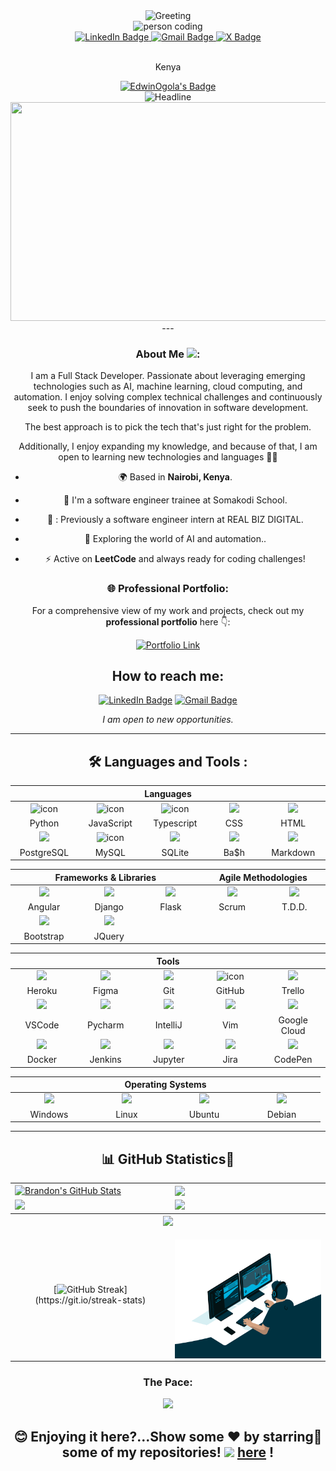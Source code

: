 <!---GREETING--->
<div align="center">
  <img src="https://readme-typing-svg.herokuapp.com?color=4A90E2&size=32&center=true&vCenter=true&width=800&height=60&lines=Hello,+Welcome+to+My+Profile!+👋;I'm+Excited+to+Share+My+Work+With+You!!+😊;Feel+Free+to+Explore+My+Projects;+And+see+what+I'm+working+on!+😊." alt="Greeting" />
</div>

<div id="header" align="center">
 <!-- <img src="https://gifdb.com/images/high/ai-humanoid-boy-neon-0byngj723ojhu25b.gif" width="120"/> -->

<img align="" height="125" width="300" src="https://media.giphy.com/media/L1R1tvI9svkIWwpVYr/giphy.gif" alt="person coding">

 <div id="header">
  <a href="https://www.linkedin.com/in/brandon-edwin-ogola-b77063232/">
    <img src="https://img.shields.io/badge/LinkedIn-blue?style=for-the-badge&logo=linkedin&logoColor=white" alt="LinkedIn Badge"/>
  </a>
  
 <a href="mailto:brandon14ogola@gmail.com">
    <img src="https://img.shields.io/badge/Gmail-red?style=for-the-badge&logo=gmail&logoColor=white" alt="Gmail Badge"/>
  </a>
  
 <a href="https://x.com/BrandonOgola">
    <img src="https://img.shields.io/badge/-black?style=for-the-badge&logo=X&logoColor=white" alt="X Badge"/>
  </a>

  </a>
</div>


<img src="https://komarev.com/ghpvc/?username=edogola4&style=flat-square&color=blue" alt=""/>
<p>Kenya</p>
<a href="https://user-badge.committers.top/kenya/edogola4">
    <img src="https://user-badge.committers.top/kenya/EdwinOgola.svg" alt="EdwinOgola's Badge">

</a>



<div align="center">
  <img src="https://readme-typing-svg.herokuapp.com?color=00BFFF&size=32&center=true&vCenter=true&width=600&height=50&lines=I'm+Edwin+Ogola+👋;Full+Stack+Developer+%F0%9F%92%BB;Problem+Solver+🧠;Software+Engineer+💻;AI+Enthusiast+🤖" alt="Headline" />
</div>






<div align="center">
  <img src="https://d3kjluh73b9h9o.cloudfront.net/original/4X/4/1/7/4175f677bdd6f6e3b6a572bbe5b104e6de35ea09.gif" width="600" height="350"/>
  
</div>
                                                                 ---


###  About Me  <img src="https://media.giphy.com/media/WUlplcMpOCEmTGBtBW/giphy.gif" width="30">:
I am a Full Stack Developer. Passionate about leveraging emerging technologies such as AI, machine learning, cloud computing, and automation. I enjoy solving complex technical challenges and continuously seek to push the boundaries of innovation in software development.

The best approach is to pick the tech that's just right for the problem.

Additionally, I enjoy expanding my knowledge, and because of that, I am open to learning new technologies and languages 🐱‍👓


- 🌍 Based in **Nairobi, Kenya**.

- :telescope: I'm a software engineer trainee at Somakodi School.
  
- 🧙 : Previously a software engineer intern at REAL BIZ DIGITAL.

- :seedling: Exploring the world of AI and automation..

- :zap: Active on **LeetCode** and always ready for coding challenges!

### 🌐 Professional Portfolio:
For a comprehensive view of my work and projects, check out my **professional portfolio** here 👇:

<a href="https://brandon-2i82.vercel.app/" target="_blank">
  <img src="https://img.shields.io/badge/View-My%20Portfolio-32a852?style=for-the-badge&logo=internet-explorer&logoColor=white" alt="Portfolio Link"/>
</a>


## How to reach me:

[![LinkedIn Badge](https://img.shields.io/badge/-Brandon_Edwin-blue?style=flat&logo=Linkedin&logoColor=white)](https://www.linkedin.com/in/brandon-edwin-ogola-b77063232/)
[![Gmail Badge](https://img.shields.io/badge/Email-Email%20Me-D14836?style=flat&logo=gmail&logoColor=white)](mailto:brandon14ogola@gmail.com)

*I am open to new opportunities.*

---

## :hammer_and_wrench: Languages and Tools :

<div align="center">
  <table>
    <thead>
      <tr>
        <th colspan="7">Languages</th>
      </tr>
    </thead>
    <tr>
      <td align="center" width=110>  <img src="https://techstack-generator.vercel.app/python-icon.svg" alt="icon" width="65" height="65" /> </td>
      <td align="center" width=110>  <img src="https://techstack-generator.vercel.app/js-icon.svg" alt="icon" width="65" height="65" /> </td>
      <td align="center" width=110>  <img src="https://techstack-generator.vercel.app/ts-icon.svg" alt="icon" width="65" height="65" /> </td>
      <td align="center" width=110> <img height=60 src="https://cdn.jsdelivr.net/gh/devicons/devicon/icons/css3/css3-original.svg"/> </td>
      <td align="center" width=110> <img height=60 src="https://cdn.jsdelivr.net/gh/devicons/devicon/icons/html5/html5-original.svg"/> </td>
    </tr>
    <tr> 
      <td align="center" width=110>Python</td>
      <td align="center" width=110>JavaScript</td>
      <td align="center" width=110>Typescript</td>
      <td align="center" width=110>CSS</td>
      <td align="center" width=110>HTML</td>
    </tr>
    <tr>
      <td align="center" width=110> <img height=60 src="https://cdn.jsdelivr.net/gh/devicons/devicon/icons/postgresql/postgresql-original.svg"/> </td>
      <td align="center" width=110> <img src="https://techstack-generator.vercel.app/mysql-icon.svg" alt="icon" width="65" height="65" /> </td>
      <td align="center" width=110> <img height=60 src="https://cdn.jsdelivr.net/gh/devicons/devicon/icons/sqlite/sqlite-original.svg"/> </td>
      <td align="center" width=110> <img height=60 src="https://cdn.jsdelivr.net/gh/devicons/devicon/icons/bash/bash-original.svg"/> </td>
      <td align="center" width=110> <img height=60 src="https://cdn.jsdelivr.net/gh/devicons/devicon/icons/markdown/markdown-original.svg"/> </td>
    <tr> 
      <td align="center" width=110>PostgreSQL</td>
      <td align="center" width=110>MySQL</td>
      <td align="center" width=110>SQLite</td>
      <td align="center" width=110>Ba$h</td>
      <td align="center" width=110>Markdown</td>
    </tr>
  </table>

  <table>
    <thead>
      <tr>
        <th colspan="3">Frameworks & Libraries </th>
        <th colspan="3">Agile Methodologies</th>
      </tr>
    </thead>
    <tr>
      <td align="center" width=110> <img height=60 src="https://cdn.jsdelivr.net/gh/devicons/devicon/icons/angularjs/angularjs-original.svg"/> </td>
      <td align="center" width=110> <img height=60 src="https://cdn.jsdelivr.net/npm/devicon-2.2@2.2.0/icons/django/django-original.svg"/> </td>
      <td align="center" width=110> <img height=60 src="https://cdn.jsdelivr.net/gh/devicons/devicon/icons/flask/flask-original.svg"/> </td>
      <td align="center" width=110><img width=60 src="https://user-images.githubusercontent.com/27622683/192119071-da8aff75-02b1-4c6d-8232-507b9454cd49.png"/></td>
      <td align="center" width=110><img width=60 src="https://user-images.githubusercontent.com/27622683/192119394-0284fdfc-3ad2-460c-8b57-5ed13a2cbfc0.png"/></td>
      <tr align="center"> 
        <td align="center" width=110>Angular</td>
        <td align="center" width=110>Django</td>
        <td align="center" width=110>Flask</td>
        <td align="center" width=110>Scrum</td>
        <td align="center" width=110>T.D.D.</td>
      </tr>
      <tr>
      <td align="center" width=110> <img height=60 src="https://cdn.jsdelivr.net/gh/devicons/devicon/icons/bootstrap/bootstrap-original.svg"/> </td>
      <td align="center" width=110> <img height=60 src="https://cdn.jsdelivr.net/gh/devicons/devicon/icons/jquery/jquery-original.svg"/> </td>
      <tr align="center"> 
        <td align="center" width=110>Bootstrap</td>
        <td align="center" width=110>JQuery</td>
      </tr>
    </tr>
  </table>
  <table>
    <thead>
    <tr>
      <th colspan="7">Tools</th>
    </tr>
    </thead>
    <tr>
      <td align="center" width=110> <img height=60 src="https://cdn.jsdelivr.net/gh/devicons/devicon/icons/heroku/heroku-original.svg"/> </td>
      <td align="center" width=110> <img height=60 src="https://cdn.jsdelivr.net/gh/devicons/devicon/icons/figma/figma-original.svg"/> </td>
      <td align="center" width=110> <img height=60 src="https://cdn.jsdelivr.net/gh/devicons/devicon/icons/git/git-original.svg"/> </td>
      <td align="center" width=110> <img src="https://techstack-generator.vercel.app/github-icon.svg" alt="icon" width="65" height="65" /> </td>
      <td align="center" width=110> <img height=60 src="https://cdn.jsdelivr.net/npm/devicon-2.2@2.2.0/icons/trello/trello-plain.svg"/> </td>
    </tr>
    <tr> 
      <td align="center" width=110>Heroku</td>
      <td align="center" width=110>Figma</td>
      <td align="center" width=110>Git</td>
      <td align="center" width=110>GitHub</td>
      <td align="center" width=110>Trello</td>
    </tr>
    <tr>
      <td align="center" width=110> <img height=60 src="https://cdn.jsdelivr.net/gh/devicons/devicon/icons/vscode/vscode-original.svg"/> </td>
      <td align="center" width=110> <img height=60 src="https://cdn.jsdelivr.net/gh/devicons/devicon/icons/pycharm/pycharm-original.svg"/> </td>
      <td align="center" width=110> <img height=60 src="https://cdn.jsdelivr.net/gh/devicons/devicon/icons/intellij/intellij-original.svg"/> </td>
      <td align="center" width=110> <img height=60 src="https://cdn.jsdelivr.net/gh/devicons/devicon/icons/vim/vim-original.svg"/> </td> 
      <td align="center" width=110> <img height=60 src="https://cdn.jsdelivr.net/gh/devicons/devicon/icons/googlecloud/googlecloud-original.svg"/> </td> 
    </tr>
    <tr> 
      <td align="center" width=110>VSCode</td>
      <td align="center" width=110>Pycharm</td>
      <td align="center" width=110>IntelliJ</td>
      <td align="center" width=110>Vim</td>
      <td align="center" width=110>Google Cloud</td>
    </tr>
    <tr>
      <td align="center" width=110> <img height=60 src="https://cdn.jsdelivr.net/gh/devicons/devicon/icons/docker/docker-original.svg"/> </td>
      <td align="center" width=110> <img height=60 src="https://cdn.jsdelivr.net/gh/devicons/devicon/icons/jenkins/jenkins-line.svg"/> </td>
      <td align="center" width=110> <img height=60 src="https://cdn.jsdelivr.net/gh/devicons/devicon/icons/jupyter/jupyter-original.svg"/> </td>
      <td align="center" width=110> <img height=60 src="https://cdn.jsdelivr.net/gh/devicons/devicon/icons/jira/jira-original.svg"/> </td>
      <td align="center" width=110> <img height=60 src="https://cdn.jsdelivr.net/gh/devicons/devicon/icons/codepen/codepen-plain.svg"/> </td>
    </tr>
    <tr> 
      <td align="center" width=110>Docker</td>
      <td align="center" width=110>Jenkins</td>
      <td align="center" width=110>Jupyter</td>
      <td align="center" width=110>Jira</td>
      <td align="center" width=110>CodePen</td>
    </tr>
  </table>
  <table>
    <thead>
      <tr>
        <th colspan="7">Operating Systems</th>
      </tr>
    </thead>
    <tr>
      <td align="center" width=110><img height=60 src="https://cdn.jsdelivr.net/gh/devicons/devicon/icons/windows8/windows8-original.svg"/> </td>
      <td align="center" width=110> <img height=60 src="https://cdn.jsdelivr.net/gh/devicons/devicon/icons/linux/linux-original.svg"/> </td>
      <td align="center" width=110> <img height=60 src="https://cdn.jsdelivr.net/gh/devicons/devicon/icons/ubuntu/ubuntu-plain.svg"/> </td>
      <td align="center" width=110> <img height=60 src="https://cdn.jsdelivr.net/gh/devicons/devicon/icons/debian/debian-plain.svg"/> </td>
    <tr> 
      <td align="center" width=110>Windows</td>
      <td align="center" width=110>Linux</td>
      <td align="center" width=110>Ubuntu</td>
      <td align="center" width=110>Debian</td>
    </tr>
  </table>
</div>




---

## 📊 GitHub Statistics📜 
<table>
<tr>
<td>
<a href="https://github.com/edogola4">
    <img align="center" src="https://github-readme-stats.vercel.app/api?username=edogola4&show_icons=true&line_height=27&count_private=true&title_color=f48c06&text_color=c9cacc&icon_color=2bbc8a&bg_color=000000" alt="Brandon's GitHub Stats" />
</td>
<td>
            <img align="center" src="https://github-readme-stats.vercel.app/api/top-langs/?username=edogola4&theme=highcontrast&layout=compact" />
  </a>
</td>
</tr>

<tr>
<td>
            <img height="200em" src="https://github-profile-summary-cards.vercel.app/api/cards/most-commit-language?username=edogola4"/>
</td>
<td>
            <img height="200em" src="https://github-profile-summary-cards.vercel.app/api/cards/repos-per-language?username=edogola4"/>
</td>
</tr>

<tr>
<tr>
        <th colspan="7"><a href="https://github.com/edogola4/readme-typing-svg"><img src="https://readme-typing-svg.herokuapp.com/?lines=Email%20me%20via%20edogola4@gmail.com;I%20am%20ready%20to%20work%20with%20you!;&font=Fira%20Code&center=true&width=440&height=45&color=0A2E8B&vCenter=true&size=22"></a></th>
      </tr>
<td align="center">

[![GitHub Streak](https://github-readme-streak-stats.herokuapp.com/?user=edogola4&theme=tokyonight&layout=compa")](https://git.io/streak-stats)












</td>
<td align="center">
<p align="center">
</p>
            <img align="right" alt="Developer Brandon Ogola" src="code.gif" width="350" height="190" />
</td>
</tr>
</table>









### The Pace:

<div>  
<img src="https://github-profile-trophy.vercel.app/?username=edogola4&margin-w=15&margin-h=15" />

</div>
<div align="right">
  
  
  
</div>

## 😊 Enjoying it here?...Show some ❤️ by starring🌟 some of my repositories!  <img src="https://img.icons8.com/fluency/20/000000/star.png" /> [here](https://github.com/edogola4/edogola4/) !
